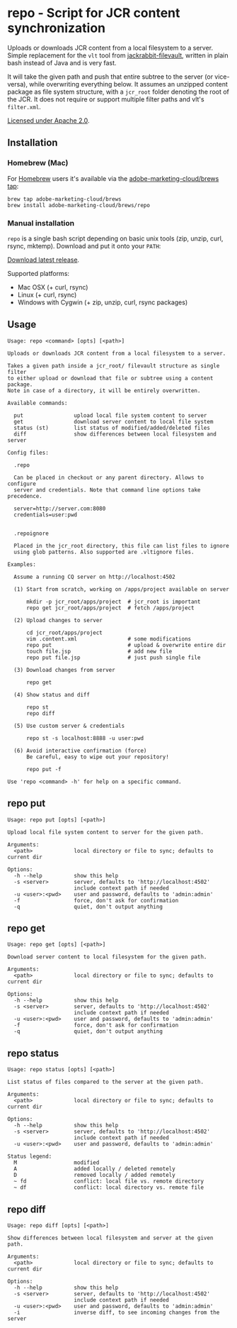 # repo - Script for JCR content synchronization

Uploads or downloads JCR content from a local filesystem to a server.
Simple replacement for the `vlt` tool from [jackrabbit-filevault](http://jackrabbit.apache.org/filevault/overview.html), written in plain bash instead of Java and is very fast.

It will take the given path and push that entire subtree to the server (or vice-versa), while overwriting everything below. It assumes an unzipped content package as file system structure, with a `jcr_root` folder denoting the root of the JCR. It does not require or support multiple filter paths and vlt's `filter.xml`.

[Licensed under Apache 2.0](../LICENSE).

## Installation

### Homebrew (Mac)

For [Homebrew](http://brew.sh) users it's available via the [adobe-marketing-cloud/brews tap](https://github.com/Adobe-Marketing-Cloud/homebrew-brews):
```
brew tap adobe-marketing-cloud/brews
brew install adobe-marketing-cloud/brews/repo
```

### Manual installation

`repo` is a single bash script depending on basic unix tools (zip, unzip, curl, rsync, mktemp). Download and put it onto your `PATH`:

[Download latest release](https://github.com/Adobe-Marketing-Cloud/tools/releases/latest).


Supported platforms:

- Mac OSX (+ curl, rsync)
- Linux (+ curl, rsync)
- Windows with Cygwin (+ zip, unzip, curl, rsync packages)



## Usage

```
Usage: repo <command> [opts] [<path>]

Uploads or downloads JCR content from a local filesystem to a server.

Takes a given path inside a jcr_root/ filevault structure as single filter
to either upload or download that file or subtree using a content package.
Note in case of a directory, it will be entirely overwritten.

Available commands:

  put                upload local file system content to server
  get                download server content to local file system
  status (st)        list status of modified/added/deleted files
  diff               show differences between local filesystem and server

Config files:

  .repo

  Can be placed in checkout or any parent directory. Allows to configure
  server and credentials. Note that command line options take precedence.

  server=http://server.com:8080
  credentials=user:pwd


  .repoignore

  Placed in the jcr_root directory, this file can list files to ignore
  using glob patterns. Also supported are .vltignore files.

Examples:

  Assume a running CQ server on http://localhost:4502

  (1) Start from scratch, working on /apps/project available on server

      mkdir -p jcr_root/apps/project  # jcr_root is important
      repo get jcr_root/apps/project  # fetch /apps/project

  (2) Upload changes to server

      cd jcr_root/apps/project
      vim .content.xml                # some modifications
      repo put                        # upload & overwrite entire dir
      touch file.jsp                  # add new file
      repo put file.jsp               # just push single file

  (3) Download changes from server

      repo get

  (4) Show status and diff

      repo st
      repo diff

  (5) Use custom server & credentials

      repo st -s localhost:8888 -u user:pwd

  (6) Avoid interactive confirmation (force)
      Be careful, easy to wipe out your repository!

      repo put -f

Use 'repo <command> -h' for help on a specific command.
```

## repo put

```
Usage: repo put [opts] [<path>]

Upload local file system content to server for the given path.

Arguments:
  <path>             local directory or file to sync; defaults to current dir

Options:
  -h --help          show this help
  -s <server>        server, defaults to 'http://localhost:4502'
                     include context path if needed
  -u <user>:<pwd>    user and password, defaults to 'admin:admin'
  -f                 force, don't ask for confirmation
  -q                 quiet, don't output anything
```

## repo get

```
Usage: repo get [opts] [<path>]

Download server content to local filesystem for the given path.

Arguments:
  <path>             local directory or file to sync; defaults to current dir

Options:
  -h --help          show this help
  -s <server>        server, defaults to 'http://localhost:4502'
                     include context path if needed
  -u <user>:<pwd>    user and password, defaults to 'admin:admin'
  -f                 force, don't ask for confirmation
  -q                 quiet, don't output anything
```

## repo status

```
Usage: repo status [opts] [<path>]

List status of files compared to the server at the given path.

Arguments:
  <path>             local directory or file to sync; defaults to current dir

Options:
  -h --help          show this help
  -s <server>        server, defaults to 'http://localhost:4502'
                     include context path if needed
  -u <user>:<pwd>    user and password, defaults to 'admin:admin'

Status legend:
  M                  modified
  A                  added locally / deleted remotely
  D                  removed locally / added remotely
  ~ fd               conflict: local file vs. remote directory
  ~ df               conflict: local directory vs. remote file
```

## repo diff

```
Usage: repo diff [opts] [<path>]

Show differences between local filesystem and server at the given path.

Arguments:
  <path>             local directory or file to sync; defaults to current dir

Options:
  -h --help          show this help
  -s <server>        server, defaults to 'http://localhost:4502'
                     include context path if needed
  -u <user>:<pwd>    user and password, defaults to 'admin:admin'
  -i                 inverse diff, to see incoming changes from the server
```
